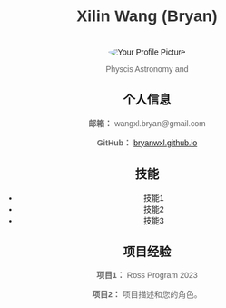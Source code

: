 <!DOCTYPE html>
<html lang="en">
<head>
  <meta charset="UTF-8">
  <meta name="viewport" content="width=device-width, initial-scale=1.0">
  <title>Xilin Wang</title>
  <style>
    body {
      font-family: Arial, sans-serif;
      text-align: center;
      margin: 50px;
    }
    h1 {
      color: #333;
    }
    p {
      color: #666;
    }
    img {
      max-width: 100%;
      height: auto;
      border-radius: 50%;
      margin-top: 20px;
    }
  </style>
</head>
<body>

  <h1>Xilin Wang (Bryan)</h1>

  <img src="your_profile_picture.jpg" alt="Your Profile Picture">

  <p>Physcis Astronomy and </p>

  <h2>个人信息</h2>

  <p><strong>邮箱：</strong> wangxl.bryan@gmail.com</p>
  <p><strong>GitHub：</strong> <a href="https://github.com/yourusername" target="_blank">bryanwxl.github.io</a></p>

  <h2>技能</h2>

  <ul>
    <li>技能1</li>
    <li>技能2</li>
    <li>技能3</li>
    <!-- 在此添加更多技能 -->
  </ul>

  <h2>项目经验</h2>

  <p><strong>项目1：</strong> Ross Program 2023</p>
  <p><strong>项目2：</strong> 项目描述和您的角色。</p>
  <!-- 在此添加更多项目经验 -->

  <!-- 可以添加更多部分，如教育经历、工作经验等 -->

  <script>
    // 可以在这里添加 JavaScript 代码，实现一些交互功能，或者留空不添加。
  </script>

</body>
</html>
